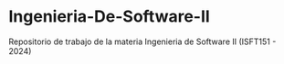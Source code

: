 # Ingenieria-De-Software-II
Repositorio de trabajo de la materia Ingenieria de Software II (ISFT151 - 2024)
